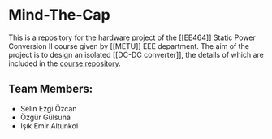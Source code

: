 # Mind-The-Cap

This is a repository for the hardware project of the [[EE464]] Static Power Conversion II course given by [[METU]] EEE department. 
The aim of the project is to design an isolated [[DC-DC converter]], the details of which are included in the [course repository](https://github.com/odtu/ee464).

## Team Members: 

* Selin Ezgi Özcan
* Özgür Gülsuna
* Işık Emir Altunkol
